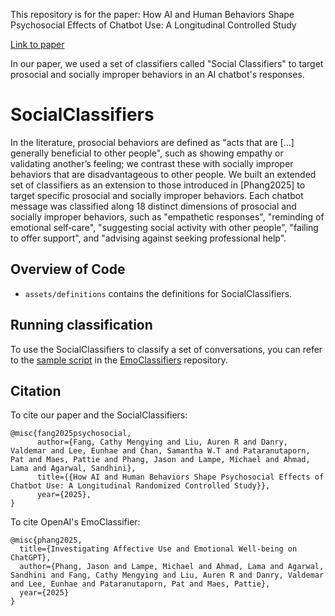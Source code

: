 This repository is for the paper: How AI and Human Behaviors Shape Psychosocial Effects of Chatbot Use: A Longitudinal Controlled Study

[Link to paper](https://www.media.mit.edu/publications/how-ai-and-human-behaviors-shape-psychosocial-effects-of-chatbot-use-a-longitudinal-controlled-study/)

In our paper, we used a set of classifiers called "Social Classifiers" to target prosocial and socially improper behaviors in an AI chatbot's responses.

# SocialClassifiers

In the literature, prosocial behaviors are defined as "acts that are [...] generally beneficial to other people", such as showing empathy or validating another’s feeling; we contrast these with socially improper behaviors that are disadvantageous to other people. We built an extended set of classifiers as an extension to those introduced in [Phang2025] to target specific prosocial and socially improper behaviors. Each chatbot message was classified along 18 distinct dimensions of prosocial and socially improper behaviors, such as "empathetic responses", "reminding of emotional self‐care", "suggesting social activity with other people", "failing to offer support", and "advising against seeking professional help".


## Overview of Code

- `assets/definitions` contains the definitions for SocialClassifiers.

## Running classification

To use the SocialClassifiers to classify a set of conversations, you can refer to the [sample script](https://github.com/openai/emoclassifiers/?tab=readme-ov-file#socialclassifiers-classification) in the [EmoClassifiers](https://github.com/openai/emoclassifiers) repository.


## Citation
To cite our paper and the SocialClassifiers:
```
@misc{fang2025psychosocial,
      author={Fang, Cathy Mengying and Liu, Auren R and Danry, Valdemar and Lee, Eunhae and Chan, Samantha W.T and Pataranutaporn, Pat and Maes, Pattie and Phang, Jason and Lampe, Michael and Ahmad, Lama and Agarwal, Sandhini},
      title={{How AI and Human Behaviors Shape Psychosocial Effects of Chatbot Use: A Longitudinal Randomized Controlled Study}},
      year={2025},
}
```
To cite OpenAI's EmoClassifier:
```
@misc{phang2025,
  title={Investigating Affective Use and Emotional Well-being on ChatGPT},
  author={Phang, Jason and Lampe, Michael and Ahmad, Lama and Agarwal, Sandhini and Fang, Cathy Mengying and Liu, Auren R and Danry, Valdemar and Lee, Eunhae and Pataranutaporn, Pat and Maes, Pattie},
  year={2025}
}
```
